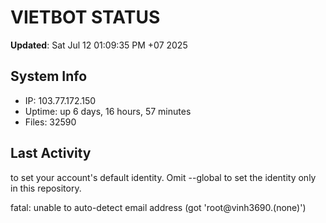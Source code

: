 # VIETBOT STATUS
**Updated**: Sat Jul 12 01:09:35 PM +07 2025

## System Info
- IP: 103.77.172.150
- Uptime: up 6 days, 16 hours, 57 minutes
- Files: 32590

## Last Activity

to set your account's default identity.
Omit --global to set the identity only in this repository.

fatal: unable to auto-detect email address (got 'root@vinh3690.(none)')
